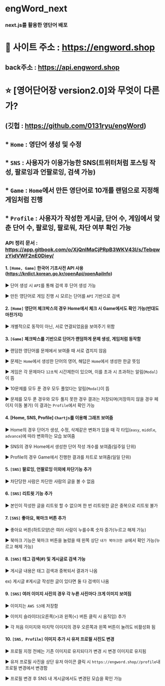 # engWord_next
### next.js를 활용한 영단어 배포

# 📖 사이트 주소 : https://engword.shop
## back주소 : https://api.engword.shop

# ⭐ [영어단어장 version2.0]와 무엇이 다른가?
## (깃헙 : https://github.com/0131ryu/engWord)

## * `Home` : 영단어 생성 및 수정 
## * `SNS` : 사용자가 이용가능한 SNS(트위터처럼 포스팅 작성, 팔로잉과 언팔로잉, 검색 가능)
## * `Game` : `Home`에서 만든 영단어로 10개를 랜덤으로 지정해 게임처럼 진행
## * `Profile` : 사용자가 작성한 게시글, 단어 수, 게임에서 맞춘 단어 수, 팔로잉, 팔로워, 차단 여부 확인 가능

### API 정리 문서 : https://app.gitbook.com/o/XjQnIMaCjPRpB3WKV43I/s/TebqwzYidVWF2nE0Diey/

#### 1. `[Home, Game]` 한국어 기초사전 API 사용(https://krdict.korean.go.kr/openApi/openApiInfo)

▶ 단어 생성 시 `API`를 통해 검색 후 단어 생성 가능 

▶ 만든 영단어로 게임 진행 시 모르는 단어를 `API` 기반으로 검색

#### 2. `[Home]` 영단어 체크박스의 경우 Home에서 체크 시 Game에서도 확인 가능(반대도 마찬가지)

▶ 개별적으로 동작이 아닌, 서로 연결되었음을 보여주기 위함

#### 3. `[Game]` 체크박스를 기반으로 단어가 랜덤하게 문제 생성, 게임처럼 동작함

▶ 랜덤한 영단어를 문제에서 보여줄 때 서로 겹치지 않음 

▶ 문제는 `Home`에서 생성한 단어의 영어, 해답은 `Home`에서 생성한 한글 뜻임

▶ 게임은 각 문제마다 `12초`씩 시간제한이 있으며, 이를 초과 시 초과하는 알림(`Modal`)이 뜸

▶ 10문제를 모두 푼 경우 모두 풀었다는 알림(`Modal`)이 뜸

▶ 문제를 모두 푼 경우와 모두 풀지 못한 경우 결과는 저장되며(저장하지 않을 경우 페이지 이동 불가) 
이 결과는 `Profile`에서 확인 가능

#### 4. [Home, SNS, Profile] `Chartjs`를 이용해 그래프 보여줌

▶ Home의 경우 단어가 생성, 수정, 삭제같은 변화가 있을 때 각 타입(`easy`, `middle`, `advance`)에 따라 변화하는 모습 보여줌

▶ SNS의 경우 Home에서 생성한 단어 작성 개수를 보여줌(일주일 단위)

▶ Profile의 경우 Game에서 진행한 결과를 차트로 보여줌(일일 단위)

#### 5. `[SNS]` 팔로잉, 언팔로잉 이외에 차단기능 추가

▶ 차단당한 사람은 차단한 사람의 글을 볼 수 없음

####  6. `[SNS]` 리트윗 기능 추가 

▶ 본인이 작성한 글을 리트윗 할 수 없으며 한 번 리트윗한 글은 중복으로 리트윗 불가

#### 7. `[SNS]` 좋아요, 북마크 버튼 추가

▶ 좋아요 버튼(하트모양)은 여러 사람이 누를수록 숫자 증가(누르고 해제 가능)

▶ 북마크 기능은 북마크 버튼을 눌렀을 때 왼쪽 상단 `내가 북마크한 글`에서 확인 가능(누르고 해제 가능)

#### 8. `[SNS]` 태그 검색(#) 및 게시글로 검색 가능

▶ 게시글 내용은 태그 검색과 중복되서 결과가 나옴 

ex) 게시글 #게시글 작성한 글이 있다면 둘 다 검색이 나옴

####  9. `[SNS]` 여러 이미지 사진의 경우 각 누른 사진마다 크게 이미지 보여짐

▶ 이미지는 `AWS S3`에 저장함

▶ 이미지 슬라이더(오른쪽(>)과 왼쪽(<) 버튼 클릭 시 움직임) 추가

▶ 각 처음 이미지와 마지막 이미지의 경우 오른쪽과 왼쪽 버튼이 눌려도 비활성화 됨

#### 10. `[SNS, Profile]` 이미지 추가 시 유저 프로필 사진도 변경

▶ 프로필 지정 전에는 기존 이미지로 유지되다가 변경 시 변경 이미지로 유지됨

▶ 유저 프로필 사진을 상단 유저 아이콘 클릭 시 `https://engword.shop//profile`내 프로필 변경에서 변경함

▶ 프로필 변경 후 SNS 내 게시글에서도 변경된 모습을 확인 가능


